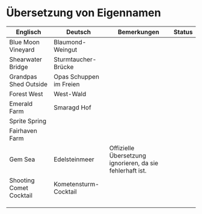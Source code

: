 # Übersetzung von Eigennamen

| Englisch                | Deutsch    | Bemerkungen                                               | Status |
|-------------------------|------------|-----------------------------------------------------------|--------|
| Blue Moon Vineyard      | Blaumond-Weingut |                                                           |        |
| Shearwater Bridge       | Sturmtaucher-Brücke |                                                           |        |
| Grandpas Shed Outside   | Opas Schuppen im Freien |                                                           |        |
| Forest West             | West-Wald  |                                                           |        |
| Emerald Farm            | Smaragd Hof |                                                           |        |
| Sprite Spring           |            |                                                           |        |
| Fairhaven Farm          |            |                                                           |        |
| Gem Sea                 | Edelsteinmeer | Offizielle Übersetzung ignorieren, da sie fehlerhaft ist. |        |
| Shooting Comet Cocktail | Kometensturm-Cocktail |                                                           |        |
|                         |            |                                                           |        |
|                         |            |                                                           |        |
|                         |            |                                                           |        |